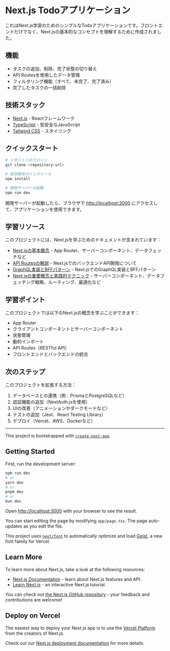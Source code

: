 # Next.js Todoアプリケーション

これはNext.js学習のためのシンプルなTodoアプリケーションです。フロントエンドだけでなく、Next.jsの基本的なコンセプトを理解するために作成されました。

## 機能

- タスクの追加、削除、完了状態の切り替え
- API Routesを使用したデータ管理
- フィルタリング機能（すべて、未完了、完了済み）
- 完了したタスクの一括削除

## 技術スタック

- [Next.js](https://nextjs.org/) - Reactフレームワーク
- [TypeScript](https://www.typescriptlang.org/) - 型安全なJavaScript
- [Tailwind CSS](https://tailwindcss.com/) - スタイリング

## クイックスタート

```bash
# リポジトリのクローン
git clone <repository-url>

# 依存関係のインストール
npm install

# 開発サーバーの起動
npm run dev
```

開発サーバーが起動したら、ブラウザで [http://localhost:3000](http://localhost:3000) にアクセスして、アプリケーションを使用できます。

## 学習リソース

このプロジェクトには、Next.jsを学ぶためのドキュメントが含まれています：

- [Next.jsの基本概念](docs/get-started.md) - App Router、サーバーコンポーネント、データフェッチなど
- [API Routesの解説](docs/api-routes.md) - Next.jsでのバックエンドAPI開発について
- [GraphQL実装とBFFパターン](docs/graphql.md) - Next.jsでのGraphQL実装とBFFパターン
- [Next.jsの重要概念と実践的テクニック](docs/advanced-concepts.md) - サーバーコンポーネント、データフェッチング戦略、ルーティング、最適化など

## 学習ポイント

このプロジェクトでは以下のNext.jsの概念を学ぶことができます：

- App Router
- クライアントコンポーネントとサーバーコンポーネント
- 状態管理
- 動的インポート
- API Routes（RESTful API）
- フロントエンドとバックエンドの統合

## 次のステップ

このプロジェクトを拡張する方法：

1. データベースとの連携（例：PrismaとPostgreSQLなど）
2. 認証機能の追加（NextAuth.jsを使用）
3. UIの改善（アニメーションやダークモードなど）
4. テストの追加（Jest、React Testing Library）
5. デプロイ（Vercel、AWS、Dockerなど）

---

This project is bootstrapped with [`create-next-app`](https://github.com/vercel/next.js/tree/canary/packages/create-next-app).

## Getting Started

First, run the development server:

```bash
npm run dev
# or
yarn dev
# or
pnpm dev
# or
bun dev
```

Open [http://localhost:3000](http://localhost:3000) with your browser to see the result.

You can start editing the page by modifying `app/page.tsx`. The page auto-updates as you edit the file.

This project uses [`next/font`](https://nextjs.org/docs/app/building-your-application/optimizing/fonts) to automatically optimize and load [Geist](https://vercel.com/font), a new font family for Vercel.

## Learn More

To learn more about Next.js, take a look at the following resources:

- [Next.js Documentation](https://nextjs.org/docs) - learn about Next.js features and API.
- [Learn Next.js](https://nextjs.org/learn) - an interactive Next.js tutorial.

You can check out [the Next.js GitHub repository](https://github.com/vercel/next.js) - your feedback and contributions are welcome!

## Deploy on Vercel

The easiest way to deploy your Next.js app is to use the [Vercel Platform](https://vercel.com/new?utm_medium=default-template&filter=next.js&utm_source=create-next-app&utm_campaign=create-next-app-readme) from the creators of Next.js.

Check out our [Next.js deployment documentation](https://nextjs.org/docs/app/building-your-application/deploying) for more details.
